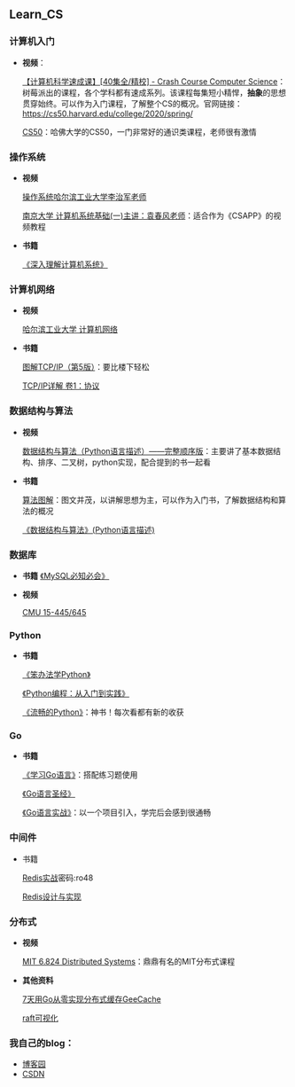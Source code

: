 ## Learn_CS

### 计算机入门

- **视频**：

  [【计算机科学速成课】[40集全/精校] - Crash Course Computer Science]( https://www.bilibili.com/video/BV1EW411u7th )：树莓派出的课程，各个学科都有速成系列。该课程每集短小精悍，**抽象**的思想贯穿始终。可以作为入门课程，了解整个CS的概况。官网链接：https://cs50.harvard.edu/college/2020/spring/
  
  [CS50]( https://www.bilibili.com/video/BV12s411F7ru )：哈佛大学的CS50，一门非常好的通识类课程，老师很有激情 

### 操作系统

* **视频**

  [操作系统哈尔滨工业大学李治军老师]( https://www.bilibili.com/video/BV1iW411Y73K )

  [南京大学 计算机系统基础(一)主讲：袁春风老师]( https://www.bilibili.com/video/BV1kE411X7S5 )：适合作为《CSAPP》的视频教程

* **书籍**

  [《深入理解计算机系统》]( https://book.douban.com/subject/1230413/ )

### 计算机网络

* **视频**

  [哈尔滨工业大学 计算机网络]( https://www.bilibili.com/video/BV1Up411Z7hC )
  
* **书籍**
  

  [图解TCP/IP（第5版）]( https://book.douban.com/subject/24737674/ )：要比楼下轻松

  [TCP/IP详解 卷1：协议]( https://book.douban.com/subject/1088054/ )

### 数据结构与算法

* **视频**

  [数据结构与算法（Python语言描述）——完整顺序版]( https://www.bilibili.com/video/BV1e4411s7Kw )：主要讲了基本数据结构、排序、二叉树，python实现，配合提到的书一起看

* **书籍**

  [算法图解]( https://book.douban.com/subject/26979890/ )：图文并茂，以讲解思想为主，可以作为入门书，了解数据结构和算法的概况
  
  [《数据结构与算法》(Python语言描述)]( https://book.douban.com/subject/26702568/ )
  
### 数据库

* **书籍**
  [《MySQL必知必会》](https://book.douban.com/subject/3354490/)
  
* **视频**
  
  [CMU 15-445/645](https://www.bilibili.com/video/BV1f7411z7dw)

### Python

* **书籍**

  [《笨办法学Python》]( https://book.douban.com/subject/26264642/ )

  [《Python编程：从入门到实践》]( https://book.douban.com/subject/26829016/ )

  [《流畅的Python》]( https://book.douban.com/subject/27028517/ )：神书！每次看都有新的收获
### Go

* **书籍**

  [《学习Go语言》]( https://github.com/mikespook/Learning-Go-zh-cn )：搭配练习题使用

  [《Go语言圣经》]( https://github.com/golang-china/gopl-zh )

  [《Go语言实战》]( https://book.douban.com/subject/27015617/ )：以一个项目引入，学完后会感到很通畅

### 中间件

- 书籍

  [Redis实战](https://pan.baidu.com/s/13Y-Uk2HmV1Y5TLec4J20aQ)密码:ro48
  
  [Redis设计与实现](https://book.douban.com/subject/25900156/)

### 分布式

- **视频**

  [MIT 6.824 Distributed Systems](https://www.bilibili.com/video/BV1x7411M7Sf)：鼎鼎有名的MIT分布式课程

- **其他资料**

  [7天用Go从零实现分布式缓存GeeCache](https://geektutu.com/post/geecache.html)

  [raft可视化](http://thesecretlivesofdata.com/raft/)

### 我自己的blog：

- [博客园](https://www.cnblogs.com/LMFrank/)
- [CSDN](https://blog.csdn.net/LMFranK)